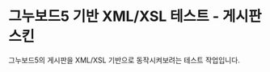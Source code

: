 그누보드5 기반 XML/XSL 테스트 - 게시판 스킨
===========================================

그누보드5의 게시판을 XML/XSL 기반으로 동작시켜보려는 
테스트 작업입니다.
